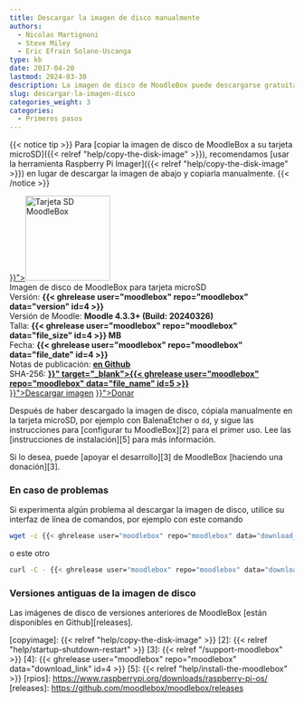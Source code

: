 ```yaml
---
title: Descargar la imagen de disco manualmente
authors:
  - Nicolas Martignoni
  - Steve Miley
  - Eric Efrain Solano-Uscanga
type: kb
date: 2017-04-20
lastmod: 2024-03-30
description: La imagen de disco de MoodleBox puede descargarse gratuitamente desde esta página.
slug: descargar-la-imagen-disco
categories_weight: 3
categories:
  - Primeros pasos
---
```


{{< notice tip >}}
Para [copiar la imagen de disco de MoodleBox a su tarjeta microSD]({{< relref "help/copy-the-disk-image" >}}), recomendamos [usar la herramienta Raspberry Pi Imager]({{< relref "help/copy-the-disk-image" >}}) en lugar de descargar la imagen de abajo y copiarla manualmente.
{{< /notice >}}

<div class="downloads row gx-0">
  <div class="image-icon text-center col-sm-3">
    <a class="piwik_download" href="{{< ghrelease user="moodlebox" repo="moodlebox" data="download_link" id=4 >}}"><img alt="Tarjeta SD MoodleBox" src="/img/media/moodlebox-sdcard.png" width="150" height="150"></a>
  </div>
  <div class="image-info col-sm-9">
    <div class="image-description">
      Imagen de disco de MoodleBox para tarjeta microSD
    </div>
    <div class="image-details">
      Versión: <strong>{{< ghrelease user="moodlebox" repo="moodlebox" data="version" id=4 >}}</strong>
    </div>
    <div class="image-details">
      Versión de Moodle: <strong>Moodle 4.3.3+ (Build: 20240326)</strong>
    </div>
    <div class="image-details">
      Talla: <strong>{{< ghrelease user="moodlebox" repo="moodlebox" data="file_size" id=4 >}} MB</strong>
    </div>
    <div class="image-details">
      Fecha: <strong>{{< ghrelease user="moodlebox" repo="moodlebox" data="file_date" id=4 >}}</strong>
    </div>
    <div class="image-details">
      Notas de publicación: <strong><a href="https://github.com/moodlebox/moodlebox/blob/main/CHANGELOG.md" target="_blank">en Github</a></strong>
    </div>
    <div class="image-details">
      SHA-256: <strong><a href="{{< ghrelease user="moodlebox" repo="moodlebox" data="download_link" id=5 >}}" target="_blank">{{< ghrelease user="moodlebox" repo="moodlebox" data="file_name" id=5 >}}</a></strong>
    </div>
    <div class="image-download-links">
      <a class="btn dl-zip piwik_download" href="{{< ghrelease user="moodlebox" repo="moodlebox" data="download_link" id=4 >}}"><i class="fa fa-download" aria-hidden="true"></i>Descargar imagen</a>
      <a class="btn" href="{{< relref "/support-moodlebox" >}}"><i class="fa fa-heart" aria-hidden="true"></i>Donar</a>
    </div>
  </div>
</div>

Después de haber descargado la imagen de disco, cópiala manualmente en la tarjeta microSD, por ejemplo con BalenaEtcher o `dd`, y sigue las instrucciones para [configurar tu MoodleBox][2] para el primer uso. Lee las [instrucciones de instalación][5] para más información.

Si lo desea, puede [apoyar el desarrollo][3] de MoodleBox [haciendo una donación][3].

### En caso de problemas

Si experimenta algún problema al descargar la imagen de disco, utilice su interfaz de línea de comandos, por ejemplo con este comando

```bash
wget -c {{< ghrelease user="moodlebox" repo="moodlebox" data="download_link" id=4 >}}
```

o este otro

```bash
curl -C - {{< ghrelease user="moodlebox" repo="moodlebox" data="download_link" id=4 >}}
```

### Versiones antiguas de la imagen de disco

Las imágenes de disco de versiones anteriores de MoodleBox [están disponibles en Github][releases].

 [copyimage]: {{< relref "help/copy-the-disk-image" >}}
 [2]: {{< relref "help/startup-shutdown-restart" >}}
 [3]: {{< relref "/support-moodlebox" >}}
 [4]: {{< ghrelease user="moodlebox" repo="moodlebox" data="download_link" id=4 >}}
 [5]: {{< relref "help/install-the-moodlebox" >}}
 [rpios]: https://www.raspberrypi.org/downloads/raspberry-pi-os/
 [releases]: https://github.com/moodlebox/moodlebox/releases
